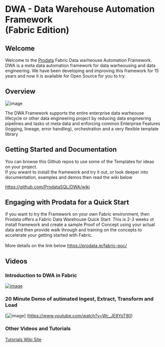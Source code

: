 # DWA - Data Warehouse Automation Framework<BR> (Fabric Edition)
## Welcome
Welcome to the [Prodata](https://www.prodata.ie) Fabric Data warheouse Automation Framework. DWA is a meta data automation framework for data warheousing and data engineering. 
We have been developing and improving this framework for 15 years and now it is available for Open Source for you to try.
<BR>
## Overview
![image](https://github.com/user-attachments/assets/678020fe-ead9-41f9-a77e-597350fa5e45)

The DWA Framework supports the entire enterprise data warheouse lifecycle or other data engineering project by reducing data engineering pipelines and tasks ot meta data and enforcing common 
Enterprise Features (logging, lineage, error handling), orchestration and a very flexible template library

## Getting Started and Documentation
You can browse this Github repos to use some of the Templates for ideas on your project.<BR>
If you wwant to install the framework and try it out, or look deeper into documentation, examples and demos then 
read the wiki below

https://github.com/ProdataSQL/DWA/wiki
<BR>

## Engaging with Prodata for a Quick Start
if you want to try the Framework on your own Fabric environment, then Prodata offers a Fabric Data Warehouse Quick Start.
This is 2-3 weeks ot install framework and create a sample Proof of Concept using your actual data and then provide walk through and training on the concepts 
to accelerate your getting started with Fabric.
<BR>
<BR>
More details on the link below
https://prodata.ie/fabric-poc/
<BR>
## Videos

### Introduction to DWA in Fabric
[![image](https://github.com/user-attachments/assets/0cce133b-1d61-4cc0-9f58-70eac999de5b)](https://www.youtube.com/watch?v=9hkCDL8TKSQ)

### 20 Minute Demo of autimated Ingest, Extract, Transform and Load
[![image](https://github.com/user-attachments/assets/47026239-97f7-48a9-81b5-da2d4d070d9f)]
(https://www.youtube.com/watch?v=Wc_JE8YsT90)
<BR>
### Other Videos and Tutorials
[Tutorials Wiki Site](https://github.com/ProdataSQL/DWA/wiki/8.-Tutorials) 


  
